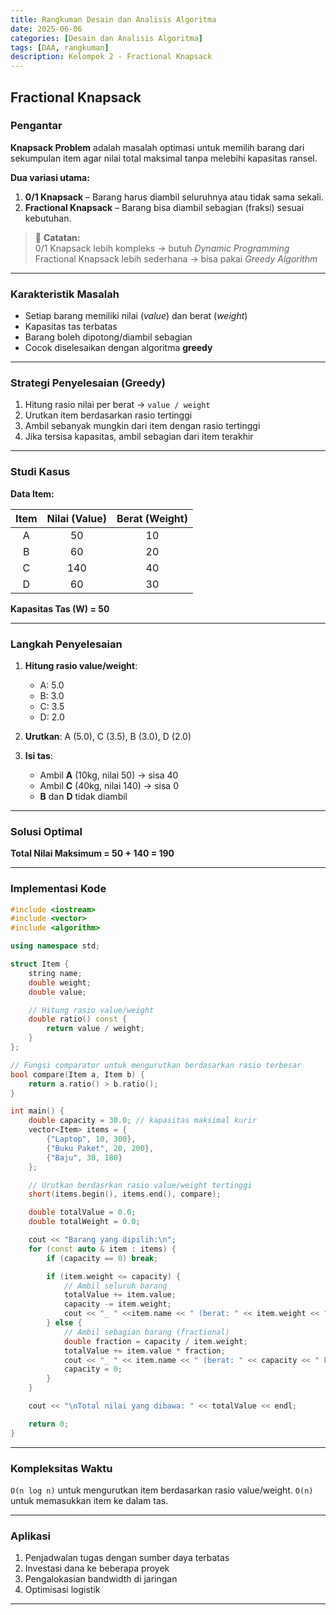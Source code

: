 ```yaml
---
title: Rangkuman Desain dan Analisis Algoritma
date: 2025-06-06
categories: [Desain dan Analisis Algoritma]
tags: [DAA, rangkuman]
description: Kelompok 2 - Fractional Knapsack
---
```


## Fractional Knapsack

### Pengantar
**Knapsack Problem** adalah masalah optimasi untuk memilih barang dari sekumpulan item agar nilai total maksimal tanpa melebihi kapasitas ransel.

**Dua variasi utama:**
1. **0/1 Knapsack** – Barang harus diambil seluruhnya atau tidak sama sekali.
2. **Fractional Knapsack** – Barang bisa diambil sebagian (fraksi) sesuai kebutuhan.

> 📝 **Catatan:**  
> 0/1 Knapsack lebih kompleks → butuh *Dynamic Programming*  
> Fractional Knapsack lebih sederhana → bisa pakai *Greedy Algorithm*

---

### Karakteristik Masalah
- Setiap barang memiliki nilai (*value*) dan berat (*weight*)
- Kapasitas tas terbatas
- Barang boleh dipotong/diambil sebagian
- Cocok diselesaikan dengan algoritma **greedy**

---

### Strategi Penyelesaian (Greedy)
1. Hitung rasio nilai per berat → `value / weight`
2. Urutkan item berdasarkan rasio tertinggi
3. Ambil sebanyak mungkin dari item dengan rasio tertinggi
4. Jika tersisa kapasitas, ambil sebagian dari item terakhir

---

### Studi Kasus

**Data Item:**

| Item | Nilai (Value) | Berat (Weight) |
|:----:|:-------------:|:--------------:|
|  A   |      50       |       10       |
|  B   |      60       |       20       |
|  C   |     140       |       40       |
|  D   |      60       |       30       |

**Kapasitas Tas (W) = 50**

---

### Langkah Penyelesaian

1. **Hitung rasio value/weight**:
   - A: 5.0  
   - B: 3.0  
   - C: 3.5  
   - D: 2.0

2. **Urutkan**: A (5.0), C (3.5), B (3.0), D (2.0)

3. **Isi tas**:
   - Ambil **A** (10kg, nilai 50) → sisa 40
   - Ambil **C** (40kg, nilai 140) → sisa 0
   - **B** dan **D** tidak diambil

---

### Solusi Optimal
**Total Nilai Maksimum = 50 + 140 = 190**

---

### Implementasi Kode 

```cpp
#include <iostream>
#include <vector>
#include <algorithm>

using namespace std;

struct Item {
    string name;
    double weight;
    double value;

    // Hitung rasio value/weight
    double ratio() const {
        return value / weight;
    }
};

// Fungsi comparator untuk mengurutkan berdasarkan rasio terbesar
bool compare(Item a, Item b) {
    return a.ratio() > b.ratio();
}

int main() {
    double capacity = 30.0; // kapasitas maksimal kurir
    vector<Item> items = {
        {"Laptop", 10, 300},
        {"Buku Paket", 20, 200},
        {"Baju", 30, 180}
    };

    // Urutkan berdasrkan rasio value/weight tertinggi
    short(items.begin(), items.end(), compare);

    double totalValue = 0.0;
    double totalWeight = 0.0;

    cout << "Barang yang dipilih:\n";
    for (const auto & item : items) {
        if (capacity == 0) break;

        if (item.weight <= capacity) {
            // Ambil seluruh barang
            totalValue += item.value;
            capacity -= item.weight;
            cout << "_ " <<item.name << " (berat: " << item.weight << " kg, nilai: " << item.value << ")\n";
        } else {
            // Ambil sebagian barang (fractional)
            double fraction = capacity / item.weight;
            totalValue += item.value * fraction;
            cout << "_ " << item.name << " (berat: " << capacity << " kg dari " << item.weight << " kg, nilai: " << item.value * fraction << ")\n"
            capacity = 0;
        }
    }

    cout << "\nTotal nilai yang dibawa: " << totalValue << endl;

    return 0;
}
```

---

### Kompleksitas Waktu
`O(n log n)` untuk mengurutkan item berdasarkan rasio value/weight.
`O(n)` untuk memasukkan item ke dalam tas.

---

### Aplikasi
1. Penjadwalan tugas dengan sumber daya terbatas
2. Investasi dana ke beberapa proyek 
3. Pengalokasian bandwidth di jaringan 
4. Optimisasi logistik

---